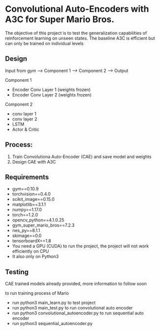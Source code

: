 # Convolutional Auto-Encoders with A3C for Super Mario Bros.

The objective of this project is to test the generalization capabilities of reinforcement learning on unseen states. 
The baseline A3C is efficient but can only be trained on individual levels


## Design

Input from gym --> Component 1 --> Component 2 --> Output

Component 1
- Encoder Conv Layer 1 (weights frozen)
- Encoder Conv Layer 2 (weights frozen)

Component 2
- conv layer 1
- conv layer 2
- LSTM
- Actor & Critic

## Process:
1) Train Convolutiona Auto-Encoder (CAE) and save model and weights
2) Design CAE with A3C


## Requirements

- gym==0.10.9
- torchvision==0.4.0
- scikit_image==0.15.0
- matplotlib==3.1.1
- numpy==1.17.0
- torch==1.2.0
- opencv_python==4.1.0.25
- gym_super_mario_bros==7.2.3
- nes_py==8.1.1
- skimage==0.0
- tensorboardX==1.8
- You need a GPU (CUDA) to run the project, the project will not work efficiently on CPU
- It also only on Python3

## Testing 

CAE trained models already provided, more information to follow soon

to run training process of Mario
- run python3 main_learn.py
to test project
- run python3 main_test.py
to run convolutional auto encoder
- run python3 convolutional_autoencoder.py
to run sequential auto encoder
- run python3 sequential_autoencoder.py

